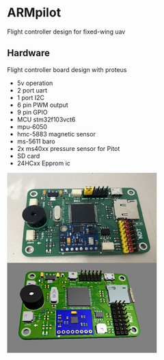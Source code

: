 # ARMpilot
Flight controller design for fixed-wing uav
## Hardware
Flight controller board design with proteus
- 5v operation
- 2 port uart
- 1 port I2C
- 6 pin PWM output
- 9 pin GPIO
- MCU stm32f103vct6
- mpu-6050
- hmc-5883 magnetic sensor
- ms-5611  baro
- 2x ms40xx pressure sensor for Pitot
- SD card 
- 24HCxx Epprom ic

<img align="left" src="./images/vct6pcb.jpg" alt="img-name" width="350" height="210"> <img align="left" src="./images/3dmode.png" alt="img-name" width="350" height="210">
